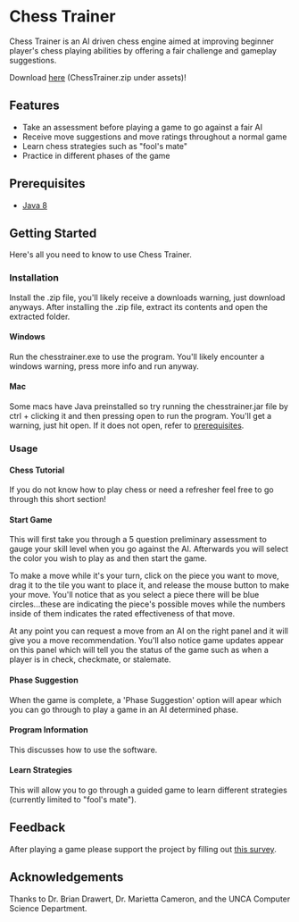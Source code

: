 # Chess Trainer

Chess Trainer is an AI driven chess engine aimed at improving beginner player's chess playing abilities by offering a fair challenge and gameplay suggestions.

Download [here](https://github.com/aweiler97/Chess-Trainer/releases/tag/v1.0.1) (ChessTrainer.zip under assets)!

## Features

* Take an assessment before playing a game to go against a fair AI
* Receive move suggestions and move ratings throughout a normal game
* Learn chess strategies such as "fool's mate"
* Practice in different phases of the game

## Prerequisites

* [Java 8](https://www.java.com/en/download/help/index_installing.xml) 

## Getting Started

Here's all you need to know to use Chess Trainer.

### Installation

Install the .zip file, you'll likely receive a downloads warning, just download anyways. After installing the .zip file, extract its contents and open the extracted folder.

#### Windows
 
Run the chesstrainer.exe to use the program. You'll likely encounter a windows warning, press more info and run anyway.
 
#### Mac
 
Some macs have Java preinstalled so try running the chesstrainer.jar file by ctrl + clicking it and then pressing open to run the program. You'll get a warning, just hit open. If it does not open, refer to [prerequisites](#prerequisites).

### Usage

#### Chess Tutorial 
  
   If you do not know how to play chess or need a refresher feel free to go through this short section! 

#### Start Game 

   This will first take you through a 5 question preliminary assessment to gauge your skill level when you go against the AI. Afterwards you will select the color you wish to play as and then start the game. 
   
   To make a move while it's your turn, click on the piece you want to move, drag it to the tile you want to place it, and release the mouse button to make your move. You'll notice that as you select a piece there will be blue circles...these are indicating the piece's possible moves while the numbers inside of them indicates the rated effectiveness of that move. 
   
   At any point you can request a move from an AI on the right panel and it will give you a move recommendation. You'll also notice game updates appear on this panel which will tell you the status of the game such as when a player is in check, checkmate, or stalemate. 
   
#### Phase Suggestion
   
   When the game is complete, a 'Phase Suggestion' option will apear which you can go through to play a game in an AI determined phase. 
   
#### Program Information
  
   This discusses how to use the software. 
   
#### Learn Strategies 

   This will allow you to go through a guided game to learn different strategies (currently limited to "fool's mate").

## Feedback

After playing a game please support the project by filling out [this survey](https://forms.gle/yb6PhrCGzdKJPXxT6).

## Acknowledgements

Thanks to Dr. Brian Drawert, Dr. Marietta Cameron, and the UNCA Computer Science Department.
